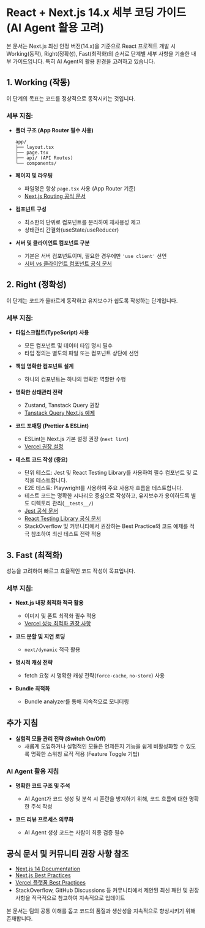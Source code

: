 # React + Next.js 14.x 세부 코딩 가이드 (AI Agent 활용 고려)

본 문서는 Next.js 최신 안정 버전(14.x)을 기준으로 React 프로젝트 개발 시 Working(동작), Right(정확성), Fast(최적화)의 순서로 단계별 세부 사항을 기술한 내부 가이드입니다. 특히 AI Agent의 활용 환경을 고려하고 있습니다.

## 1. Working (작동)

이 단계의 목표는 코드를 정상적으로 동작시키는 것입니다.

### 세부 지침:

- **폴더 구조 (App Router 필수 사용)**
  ```
  app/
  ├── layout.tsx
  ├── page.tsx
  ├── api/ (API Routes)
  └── components/
  ```

- **페이지 및 라우팅**
  - 파일명은 항상 `page.tsx` 사용 (App Router 기준)
  - [Next.js Routing 공식 문서](https://nextjs.org/docs/app/building-your-application/routing)

- **컴포넌트 구성**
  - 최소한의 단위로 컴포넌트를 분리하여 재사용성 제고
  - 상태관리 간결화(useState/useReducer)

- **서버 및 클라이언트 컴포넌트 구분**
  - 기본은 서버 컴포넌트이며, 필요한 경우에만 `'use client'` 선언
  - [서버 vs 클라이언트 컴포넌트 공식 문서](https://nextjs.org/docs/app/building-your-application/rendering/server-components)

## 2. Right (정확성)

이 단계는 코드가 올바르게 동작하고 유지보수가 쉽도록 작성하는 단계입니다.

### 세부 지침:

- **타입스크립트(TypeScript) 사용**
  - 모든 컴포넌트 및 데이터 타입 명시 필수
  - 타입 정의는 별도의 파일 또는 컴포넌트 상단에 선언

- **책임 명확한 컴포넌트 설계**
  - 하나의 컴포넌트는 하나의 명확한 역할만 수행

- **명확한 상태관리 전략**
  - Zustand, Tanstack Query 권장
  - [Tanstack Query Next.js 예제](https://tanstack.com/query/latest/docs/framework/react/guides/ssr#nextjs)

- **코드 포매팅 (Prettier & ESLint)**
  - ESLint는 Next.js 기본 설정 권장 (`next lint`)
  - [Vercel 권장 설정](https://vercel.com/docs/concepts/projects/code-linting)

- **테스트 코드 작성 (중요)**
  - 단위 테스트: Jest 및 React Testing Library를 사용하여 필수 컴포넌트 및 로직을 테스트합니다.
  - E2E 테스트: Playwright를 사용하여 주요 사용자 흐름을 테스트합니다.
  - 테스트 코드는 명확한 시나리오 중심으로 작성하고, 유지보수가 용이하도록 별도 디렉토리 관리(`__tests__/`)
  - [Jest 공식 문서](https://jestjs.io/)
  - [React Testing Library 공식 문서](https://testing-library.com/docs/react-testing-library/intro/)
  - StackOverflow 및 커뮤니티에서 권장하는 Best Practice와 코드 예제를 적극 참조하여 최신 테스트 전략 적용

## 3. Fast (최적화)

성능을 고려하여 빠르고 효율적인 코드 작성이 목표입니다.

### 세부 지침:

- **Next.js 내장 최적화 적극 활용**
  - 이미지 및 폰트 최적화 필수 적용
  - [Vercel 성능 최적화 권장 사항](https://vercel.com/docs/concepts/performance/overview)

- **코드 분할 및 지연 로딩**
  - `next/dynamic` 적극 활용

- **명시적 캐싱 전략**
  - fetch 요청 시 명확한 캐싱 전략(`force-cache`, `no-store`) 사용

- **Bundle 최적화**
  - Bundle analyzer를 통해 지속적으로 모니터링

## 추가 지침

- **실험적 모듈 관리 전략 (Switch On/Off)**
  - 새롭게 도입하거나 실험적인 모듈은 언제든지 기능을 쉽게 비활성화할 수 있도록 명확한 스위칭 로직 적용 (Feature Toggle 기법)

### AI Agent 활용 지침

- **명확한 코드 구조 및 주석**
  - AI Agent가 코드 생성 및 분석 시 혼란을 방지하기 위해, 코드 흐름에 대한 명확한 주석 작성

- **코드 리뷰 프로세스 의무화**
  - AI Agent 생성 코드는 사람이 최종 검증 필수

## 공식 문서 및 커뮤니티 권장 사항 참조

- [Next.js 14 Documentation](https://nextjs.org/docs)
- [Next.js Best Practices](https://nextjs.org/docs/app/building-your-application/best-practices)
- [Vercel 플랫폼 Best Practices](https://vercel.com/docs/concepts)
- StackOverflow, GitHub Discussions 등 커뮤니티에서 제안된 최신 패턴 및 권장 사항을 적극적으로 참고하여 지속적으로 업데이트

본 문서는 팀의 공통 이해를 돕고 코드의 품질과 생산성을 지속적으로 향상시키기 위해 존재합니다.
